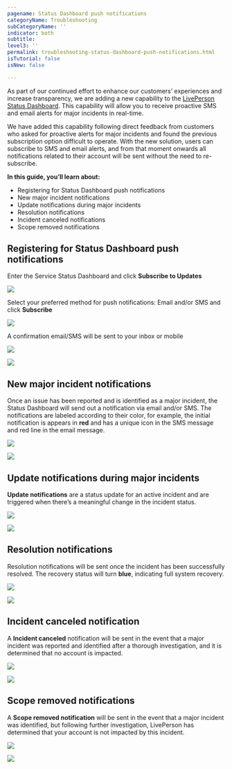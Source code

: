 ```yaml
---
pagename: Status Dashboard push notifications
categoryName: Troubleshooting
subCategoryName: ''
indicator: both
subtitle: 
level3: ''
permalink: troubleshooting-status-dashboard-push-notifications.html
isTutorial: false
isNew: false

---
```


As part of our continued effort to enhance our customers’ experiences and increase transparency, we are adding a new capability to the [LivePerson Status Dashboard](https://status.liveperson.com). This capability will allow you to receive proactive SMS and email alerts for major incidents in real-time. 

We have added this capability following direct feedback from customers who asked for proactive alerts for major incidents and found the previous subscription option difficult to operate. With the new solution, users can subscribe to SMS and email alerts, and from that moment onwards all notifications related to their account will be sent without the need to re-subscribe.

**In this guide, you’ll learn about:**
* Registering for Status Dashboard push notifications 
* New major incident notifications
* Update notifications during major incidents
* Resolution notifications
* Incident canceled notifications 
* Scope removed notifications

## Registering for Status Dashboard push notifications 

Enter the Service Status Dashboard and click **Subscribe to Updates**

![](//ce-sr.s3.eu-west-1.amazonaws.com/knowledge/img/sp-push-notifications-1.jpg)

Select your preferred method for push notifications: Email and/or SMS and click **Subscribe**

![](//ce-sr.s3.eu-west-1.amazonaws.com/knowledge/img/sp-push-notifications-2.jpg)

A confirmation email/SMS will be sent to your inbox or mobile

![](//ce-sr.s3.eu-west-1.amazonaws.com/knowledge/img/sp-push-notifications-3.png)

![](//ce-sr.s3.eu-west-1.amazonaws.com/knowledge/img/sp-push-notifications-4.png)

## New major incident notifications 

Once an issue has been reported and is identified as a major incident, the Status Dashboard will send out a notification via email and/or SMS. The notifications are labeled according to their color, for example, the initial notification is appears in **red** and has a unique icon in the SMS message and red line in the email message. 

![](//ce-sr.s3.eu-west-1.amazonaws.com/knowledge/img/sp-push-notifications-5.png)

![](//ce-sr.s3.eu-west-1.amazonaws.com/knowledge/img/sp-push-notifications-6.png)

## Update notifications during major incidents

**Update notifications** are a status update for an active incident and are triggered when there’s a meaningful change in the incident status.

![](//ce-sr.s3.eu-west-1.amazonaws.com/knowledge/img/sp-push-notifications-7.png)

![](//ce-sr.s3.eu-west-1.amazonaws.com/knowledge/img/sp-push-notifications-8.png)

## Resolution notifications

Resolution notifications will be sent once the incident has been successfully resolved. The recovery status will turn **blue**, indicating full system recovery.

![](//ce-sr.s3.eu-west-1.amazonaws.com/knowledge/img/sp-push-notifications-9.png)

![](//ce-sr.s3.eu-west-1.amazonaws.com/knowledge/img/sp-push-notifications-10.png)

## Incident canceled notification 

A **Incident canceled** notification will be sent in the event that a major incident was reported and identified after a thorough investigation, and it is determined that no account is impacted.
 
![](//ce-sr.s3.eu-west-1.amazonaws.com/knowledge/img/sp-push-notifications-11.png)

![](//ce-sr.s3.eu-west-1.amazonaws.com/knowledge/img/sp-push-notifications-12.png)

## Scope removed notifications 

A **Scope removed notification** will be sent in the event that a major incident was identified, but following further investigation, LivePerson has determined that your account is not impacted by this incident.

![](//ce-sr.s3.eu-west-1.amazonaws.com/knowledge/img/sp-push-notifications-13.png)

![](//ce-sr.s3.eu-west-1.amazonaws.com/knowledge/img/sp-push-notifications-14.png)
